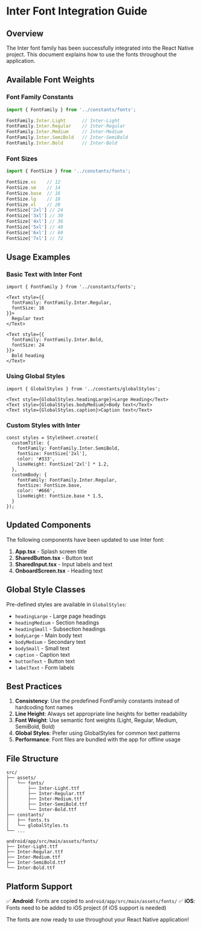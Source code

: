 # Inter Font Integration Guide

## Overview
The Inter font family has been successfully integrated into the React Native project. This document explains how to use the fonts throughout the application.

## Available Font Weights

### Font Family Constants
```typescript
import { FontFamily } from '../constants/fonts';

FontFamily.Inter.Light      // Inter-Light
FontFamily.Inter.Regular    // Inter-Regular  
FontFamily.Inter.Medium     // Inter-Medium
FontFamily.Inter.SemiBold   // Inter-SemiBold
FontFamily.Inter.Bold       // Inter-Bold
```

### Font Sizes
```typescript
import { FontSize } from '../constants/fonts';

FontSize.xs    // 12
FontSize.sm    // 14
FontSize.base  // 16
FontSize.lg    // 18
FontSize.xl    // 20
FontSize['2xl'] // 24
FontSize['3xl'] // 30
FontSize['4xl'] // 36
FontSize['5xl'] // 48
FontSize['6xl'] // 60
FontSize['7xl'] // 72
```

## Usage Examples

### Basic Text with Inter Font
```tsx
import { FontFamily } from '../constants/fonts';

<Text style={{
  fontFamily: FontFamily.Inter.Regular,
  fontSize: 16
}}>
  Regular text
</Text>

<Text style={{
  fontFamily: FontFamily.Inter.Bold,
  fontSize: 24
}}>
  Bold heading
</Text>
```

### Using Global Styles
```tsx
import { GlobalStyles } from '../constants/globalStyles';

<Text style={GlobalStyles.headingLarge}>Large Heading</Text>
<Text style={GlobalStyles.bodyMedium}>Body text</Text>
<Text style={GlobalStyles.caption}>Caption text</Text>
```

### Custom Styles with Inter
```tsx
const styles = StyleSheet.create({
  customTitle: {
    fontFamily: FontFamily.Inter.SemiBold,
    fontSize: FontSize['2xl'],
    color: '#333',
    lineHeight: FontSize['2xl'] * 1.2,
  },
  customBody: {
    fontFamily: FontFamily.Inter.Regular,
    fontSize: FontSize.base,
    color: '#666',
    lineHeight: FontSize.base * 1.5,
  }
});
```

## Updated Components

The following components have been updated to use Inter font:

1. **App.tsx** - Splash screen title
2. **SharedButton.tsx** - Button text
3. **SharedInput.tsx** - Input labels and text
4. **OnboardScreen.tsx** - Heading text

## Global Style Classes

Pre-defined styles are available in `GlobalStyles`:

- `headingLarge` - Large page headings
- `headingMedium` - Section headings  
- `headingSmall` - Subsection headings
- `bodyLarge` - Main body text
- `bodyMedium` - Secondary text
- `bodySmall` - Small text
- `caption` - Caption text
- `buttonText` - Button text
- `labelText` - Form labels

## Best Practices

1. **Consistency**: Use the predefined FontFamily constants instead of hardcoding font names
2. **Line Height**: Always set appropriate line heights for better readability
3. **Font Weight**: Use semantic font weights (Light, Regular, Medium, SemiBold, Bold)
4. **Global Styles**: Prefer using GlobalStyles for common text patterns
5. **Performance**: Font files are bundled with the app for offline usage

## File Structure

```
src/
├── assets/
│   └── fonts/
│       ├── Inter-Light.ttf
│       ├── Inter-Regular.ttf
│       ├── Inter-Medium.ttf
│       ├── Inter-SemiBold.ttf
│       └── Inter-Bold.ttf
├── constants/
│   ├── fonts.ts
│   └── globalStyles.ts
└── ...

android/app/src/main/assets/fonts/
├── Inter-Light.ttf
├── Inter-Regular.ttf
├── Inter-Medium.ttf
├── Inter-SemiBold.ttf
└── Inter-Bold.ttf
```

## Platform Support

✅ **Android**: Fonts are copied to `android/app/src/main/assets/fonts/`
✅ **iOS**: Fonts need to be added to iOS project (if iOS support is needed)

The fonts are now ready to use throughout your React Native application!
